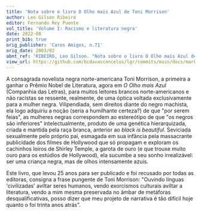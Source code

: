 ```yaml
---
title: 'Nota sobre o livro O Olho mais Azul de Toni Morrison'
author: Leo Gilson Ribeiro
editor: Fernando Rey Puente
vol_title: 'Volume I: Racismo e literatura negra'
date: 2022-08
print_bib: true
orig_publisher: 'Caros Amigos, n.71'
orig_date: 2003/02
abnt_ref: 'RIBEIRO, Leo Gilson. "Nota sobre o livro O Olho mais Azul de Toni Morrison". In PUENTE, Fernando Rey (org.) <em>Volume 1: Racismo e literatura negra</em>, 2022. Publicação original: Caros Amigos, n.71, 2003/02. URL: <a href="yml_view_url">https://github.com/bcdavasconcelos/lgr/commits/main/docs/markdown/volume-1/02-literatura-norte-americana/07-nota-sobre-o-livro-o-olho-mais-azul-de-toni-morrison</a>'
view_url: https://github.com/bcdavasconcelos/lgr/commits/main/docs/markdown/volume-1/02-literatura-norte-americana/07-nota-sobre-o-livro-o-olho-mais-azul-de-toni-morrison
---
```


A consagrada novelista negra norte-americana Toni Morrison, a primeira a ganhar o Prêmio Nobel de Literatura, agora em *O Olho mais Azul* (Companhia das Letras), para muitos leitores brancos norte-americanos e não racistas se ressente, realmente, de uma óptica voltada exclusivamente para a mulher negra. Vilipendiada, sem direitos diante do negro machista, ela logo adquiriu a noção (seria a humilhante certeza?) de que "por serem feias", as mulheres negras correspondem ao estereótipo de que "os negros são inferiores" intelectualmente, produto de uma genética hierarquizada, criada e mantida pela raça branca, anterior ao *black is beautiful*. Seviciada sexualmente pelo próprio pai, esmagada em sua infância pela massacrante publicidade dos filmes de Hollywood que só propagam e exploram os cachinhos loiros de Shirley Temple, a garota de ouro (e que trouxe muito ouro para os estúdios de Hollywood), ela sucumbe a seu sonho irrealizável: ser uma criança negra, mas de olhos intensamente azuis.

Este livro, que levou 25 anos para ser publicado e foi recusado por todas as editoras, consigna a frase pungente de Toni Morrison: "Ouvindo línguas 'civilizadas' aviltar seres humanos, vendo exorcismos culturais aviltar a literatura, vendo a mim mesma preservada no âmbar de metáforas desqualificativas, posso dizer que meu projeto de narrativa é tão difícil hoje quanto o foi trinta anos atrás".